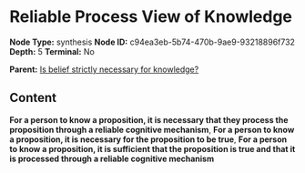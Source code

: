 # Reliable Process View of Knowledge

**Node Type:** synthesis
**Node ID:** c94ea3eb-5b74-470b-9ae9-93218896f732
**Depth:** 5
**Terminal:** No

**Parent:** [Is belief strictly necessary for knowledge?](is-belief-strictly-necessary-for-knowledge-antithesis-a23d7b8e-a40a-44c7-b606-4ad5ff8e3e8e.md)

## Content

**For a person to know a proposition, it is necessary that they process the proposition through a reliable cognitive mechanism**, **For a person to know a proposition, it is necessary for the proposition to be true**, **For a person to know a proposition, it is sufficient that the proposition is true and that it is processed through a reliable cognitive mechanism**
